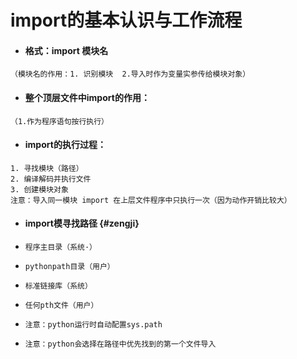 # import的基本认识与工作流程

* #### 格式：import 模块名

`（模块名的作用：1. 识别模块  2.导入时作为变量实参传给模块对象）`

* #### 整个顶层文件中import的作用：

`（1.作为程序语句按行执行）`

* #### import的执行过程：

```
1. 寻找模块（路径）
2. 编译解码并执行文件
3. 创建模块对象
注意：导入同一模块 import 在上层文件程序中只执行一次（因为动作开销比较大）
```

* #### import模寻找路径 {#zengji}
* `程序主目录（系统·）`

* `pythonpath目录（用户）`
* `标准链接库（系统）`
* `任何pth文件（用户）`
* `注意：python运行时自动配置sys.path`
* `注意：python会选择在路径中优先找到的第一个文件导入`




